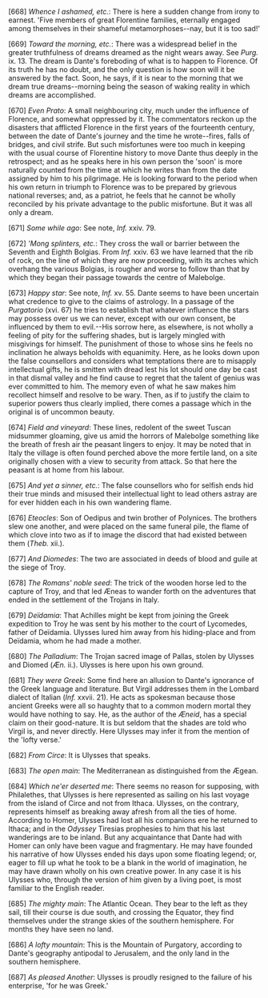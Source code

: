 [668] _Whence I ashamed, etc._: There is here a sudden change from irony
to earnest. 'Five members of great Florentine families, eternally
engaged among themselves in their shameful metamorphoses--nay, but it is
too sad!'

[669] _Toward the morning, etc._: There was a widespread belief in the
greater truthfulness of dreams dreamed as the night wears away. See
_Purg._ ix. 13. The dream is Dante's foreboding of what is to happen to
Florence. Of its truth he has no doubt, and the only question is how
soon will it be answered by the fact. Soon, he says, if it is near to
the morning that we dream true dreams--morning being the season of
waking reality in which dreams are accomplished.

[670] _Even Prato_: A small neighbouring city, much under the influence
of Florence, and somewhat oppressed by it. The commentators reckon up
the disasters that afflicted Florence in the first years of the
fourteenth century, between the date of Dante's journey and the time he
wrote--fires, falls of bridges, and civil strife. But such misfortunes
were too much in keeping with the usual course of Florentine history to
move Dante thus deeply in the retrospect; and as he speaks here in his
own person the 'soon' is more naturally counted from the time at which
he writes than from the date assigned by him to his pilgrimage. He is
looking forward to the period when his own return in triumph to Florence
was to be prepared by grievous national reverses; and, as a patriot, he
feels that he cannot be wholly reconciled by his private advantage to
the public misfortune. But it was all only a dream.

[671] _Some while ago_: See note, _Inf._ xxiv. 79.

[672] _'Mong splinters, etc._: They cross the wall or barrier between
the Seventh and Eighth Bolgias. From _Inf._ xxiv. 63 we have learned
that the rib of rock, on the line of which they are now proceeding, with
its arches which overhang the various Bolgias, is rougher and worse to
follow than that by which they began their passage towards the centre of
Malebolge.

[673] _Happy star_: See note, _Inf._ xv. 55. Dante seems to have been
uncertain what credence to give to the claims of astrology. In a passage
of the _Purgatorio_ (xvi. 67) he tries to establish that whatever
influence the stars may possess over us we can never, except with our
own consent, be influenced by them to evil.--His sorrow here, as
elsewhere, is not wholly a feeling of pity for the suffering shades, but
is largely mingled with misgivings for himself. The punishment of those
to whose sins he feels no inclination he always beholds with equanimity.
Here, as he looks down upon the false counsellors and considers what
temptations there are to misapply intellectual gifts, he is smitten with
dread lest his lot should one day be cast in that dismal valley and he
find cause to regret that the talent of genius was ever committed to
him. The memory even of what he saw makes him recollect himself and
resolve to be wary. Then, as if to justify the claim to superior powers
thus clearly implied, there comes a passage which in the original is of
uncommon beauty.

[674] _Field and vineyard_: These lines, redolent of the sweet Tuscan
midsummer gloaming, give us amid the horrors of Malebolge something like
the breath of fresh air the peasant lingers to enjoy. It may be noted
that in Italy the village is often found perched above the more fertile
land, on a site originally chosen with a view to security from attack.
So that here the peasant is at home from his labour.

[675] _And yet a sinner, etc._: The false counsellors who for selfish
ends hid their true minds and misused their intellectual light to lead
others astray are for ever hidden each in his own wandering flame.

[676] _Eteocles_: Son of Oedipus and twin brother of Polynices. The
brothers slew one another, and were placed on the same funeral pile, the
flame of which clove into two as if to image the discord that had
existed between them (_Theb._ xii.).

[677] _And Diomedes_: The two are associated in deeds of blood and guile
at the siege of Troy.

[678] _The Romans' noble seed_: The trick of the wooden horse led to the
capture of Troy, and that led Æneas to wander forth on the adventures
that ended in the settlement of the Trojans in Italy.

[679] _Deïdamia_: That Achilles might be kept from joining the Greek
expedition to Troy he was sent by his mother to the court of Lycomedes,
father of Deïdamia. Ulysses lured him away from his hiding-place and
from Deïdamia, whom he had made a mother.

[680] _The Palladium_: The Trojan sacred image of Pallas, stolen by
Ulysses and Diomed (_Æn._ ii.). Ulysses is here upon his own ground.

[681] _They were Greek_: Some find here an allusion to Dante's ignorance
of the Greek language and literature. But Virgil addresses them in the
Lombard dialect of Italian (_Inf._ xxvii. 21). He acts as spokesman
because those ancient Greeks were all so haughty that to a common modern
mortal they would have nothing to say. He, as the author of the _Æneid_,
has a special claim on their good-nature. It is but seldom that the
shades are told who Virgil is, and never directly. Here Ulysses may
infer it from the mention of the 'lofty verse.'

[682] _From Circe_: It is Ulysses that speaks.

[683] _The open main_: The Mediterranean as distinguished from the
Ægean.

[684] _Which ne'er deserted me_: There seems no reason for supposing,
with Philalethes, that Ulysses is here represented as sailing on his
last voyage from the island of Circe and not from Ithaca. Ulysses, on
the contrary, represents himself as breaking away afresh from all the
ties of home. According to Homer, Ulysses had lost all his companions
ere he returned to Ithaca; and in the _Odyssey_ Tiresias prophesies to
him that his last wanderings are to be inland. But any acquaintance that
Dante had with Homer can only have been vague and fragmentary. He may
have founded his narrative of how Ulysses ended his days upon some
floating legend; or, eager to fill up what he took to be a blank in the
world of imagination, he may have drawn wholly on his own creative
power. In any case it is his Ulysses who, through the version of him
given by a living poet, is most familiar to the English reader.

[685] _The mighty main_: The Atlantic Ocean. They bear to the left as
they sail, till their course is due south, and crossing the Equator,
they find themselves under the strange skies of the southern hemisphere.
For months they have seen no land.

[686] _A lofty mountain_: This is the Mountain of Purgatory, according
to Dante's geography antipodal to Jerusalem, and the only land in the
southern hemisphere.

[687] _As pleased Another_: Ulysses is proudly resigned to the failure
of his enterprise, 'for he was Greek.'
